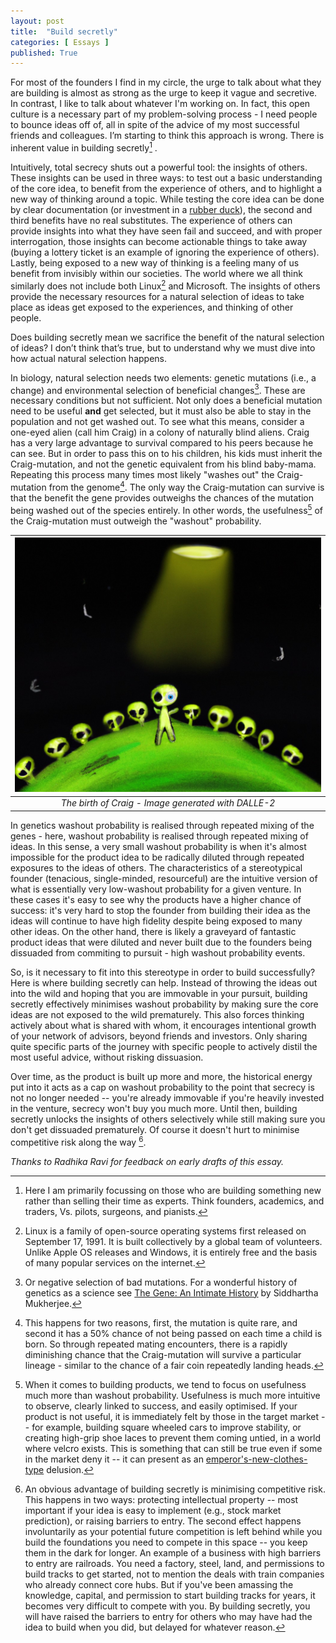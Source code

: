 ```yaml
---
layout: post
title:  "Build secretly"
categories: [ Essays ]
published: True
---
```


For most of the founders I find in my circle, the urge to talk about what they are building is almost as strong as the urge to keep it vague and secretive. In contrast, I like to talk about whatever I'm working on. In fact, this open culture is a necessary part of my problem-solving process - I need people to bounce ideas off of, all in spite of the advice of my most successful friends and colleagues. I’m starting to think this approach is wrong. There is inherent value in building secretly[^1] .

Intuitively, total secrecy shuts out a powerful tool: the insights of others. These insights can be used in three ways: to test out a basic understanding of the core idea, to benefit from the experience of others, and to highlight a new way of thinking around a topic. While testing the core idea can be done by clear documentation (or investment in a [rubber duck](https://en.wikipedia.org/wiki/Rubber_duck_debugging)), the second and third benefits have no real substitutes. The experience of others can provide insights into what they have seen fail and succeed, and with proper interrogation, those insights can become actionable things to take away (buying a lottery ticket is an example of ignoring the experience of others). Lastly, being exposed to a new way of thinking is a feeling many of us benefit from invisibly within our societies. The world where we all think similarly does not include both Linux[^2] and Microsoft. The insights of others provide the necessary resources for a natural selection of ideas to take place as ideas get exposed to the experiences, and thinking of other people. 

Does building secretly mean we sacrifice the benefit of the natural selection of ideas? I don’t think that’s true, but to understand why we must dive into how actual natural selection happens. 

In biology, natural selection needs two elements: genetic mutations (i.e., a change) and environmental selection of beneficial changes[^3]. These are necessary conditions but not sufficient. Not only does a beneficial mutation need to be useful **and** get selected, but it must also be able to stay in the population and not get washed out. To see what this means, consider a one-eyed alien (call him Craig) in a colony of naturally blind aliens. Craig has a very large advantage to survival compared to his peers because he can see. But in order to pass this on to his children, his kids must inherit the Craig-mutation, and not the genetic equivalent from his blind baby-mama. Repeating this process many times most likely "washes out" the Craig-mutation from the genome[^4]. The only way the Craig-mutation can survive is that the benefit the gene provides outweighs the chances of the mutation being washed out of the species entirely. In other words, the usefulness[^5] of the Craig-mutation must outweigh the "washout" probability. 

| ![](/assets/images/DALLE-alien.jpg) | 
|:--:| 
| *The birth of Craig - Image generated with DALLE-2* |

In genetics washout probability is realised through repeated mixing of the genes - here, washout probability is realised through repeated mixing of ideas. In this sense, a very small washout probability is when it's almost impossible for the product idea to be radically diluted through repeated exposures to the ideas of others. The characteristics of a stereotypical founder (tenacious, single-minded, resourceful) are the intuitive version of what is essentially very low-washout probability for a given venture. In these cases it's easy to see why the products have a higher chance of success: it's very hard to stop the founder from building their idea as the ideas will continue to have high fidelity despite being exposed to many other ideas. On the other hand, there is likely a graveyard of fantastic product ideas that were diluted and never built due to the founders being dissuaded from commiting to pursuit - high washout probability events. 

So, is it necessary to fit into this stereotype in order to build successfully? Here is where building secretly can help. Instead of throwing the ideas out into the wild and hoping that you are immovable in your pursuit, building secretly effectively minimises washout probability by making sure the core ideas are not exposed to the wild prematurely. This also forces thinking actively about what is shared with whom, it encourages intentional growth of your network of advisors, beyond friends and investors. Only sharing quite specific parts of the journey with specific people to actively distil the most useful advice, without risking dissuasion. 

Over time, as the product is built up more and more, the historical energy put into it acts as a cap on washout probability to the point that secrecy is not no longer needed -- you're already immovable if you're heavily invested in the venture, secrecy won't buy you much more. Until then, building secretly unlocks the insights of others selectively while still making sure you don't get dissuaded prematurely. Of course it doesn't hurt to minimise competitive risk along the way [^6]. 

_Thanks to Radhika Ravi for feedback on early drafts of this essay._

[^1]: Here I am primarily focussing on those who are building something new rather than selling their time as experts. Think founders, academics, and traders, Vs. pilots, surgeons, and pianists.

[^2]: Linux is a family of open-source operating systems first released on September 17, 1991. It is built collectively by a global team of volunteers. Unlike Apple OS releases and Windows, it is entirely free and the basis of many popular services on the internet. 

[^3]: Or negative selection of bad mutations. For a wonderful history of genetics as a science see [The Gene: An Intimate History](https://en.wikipedia.org/wiki/The_Gene:_An_Intimate_History) by Siddhartha Mukherjee.

[^4]: This happens for two reasons, first, the mutation is quite rare, and second it has a 50% chance of not being passed on each time a child is born. So through repeated mating encounters, there is a rapidly diminishing chance that the Craig-mutation will survive a particular lineage - similar to the chance of a fair coin repeatedly landing heads. 

[^5]: When it comes to building products, we tend to focus on usefulness much more than washout probability. Usefulness is much more intuitive to observe, clearly linked to success, and easily optimised. If your product is not useful, it is immediately felt by those in the target market -- for example, building square wheeled cars to improve stability, or creating high-grip shoe laces to prevent them coming untied, in a world where velcro exists. This is something that can still be true even if some in the market deny it -- it can present as an [emperor's-new-clothes-type](https://en.wikipedia.org/wiki/The_Emperor%27s_New_Clothes#Plot) delusion.

[^6]: An obvious advantage of building secretly is minimising competitive risk. This happens in two ways: protecting intellectual property -- most important if your idea is easy to implement (e.g., stock market prediction), or raising barriers to entry. The second effect happens involuntarily as your potential future competition is left behind while you build the foundations you need to compete in this space --  you keep them in the dark for longer. An example of a business with high barriers to entry are railroads. You need a factory, steel, land, and permissions to build tracks to get started, not to mention the deals with train companies who already connect core hubs. But if you've been amassing the knowledge, capital, and permission to start building tracks for years, it becomes very difficult to compete with you. By building secretly, you will have raised the barriers to entry for others who may have had the idea to build when you did, but delayed for whatever reason.
